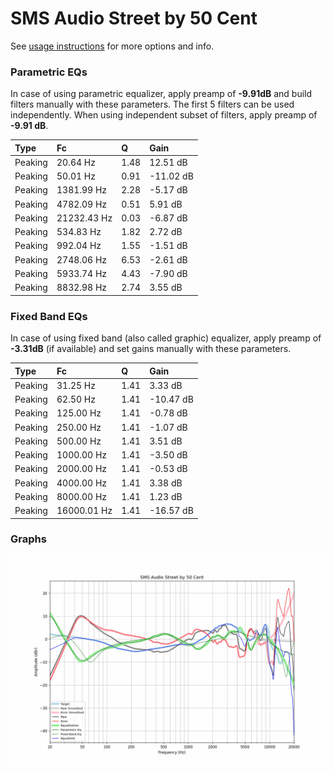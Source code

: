 # SMS Audio Street by 50 Cent
See [usage instructions](https://github.com/jaakkopasanen/AutoEq#usage) for more options and info.

### Parametric EQs
In case of using parametric equalizer, apply preamp of **-9.91dB** and build filters manually
with these parameters. The first 5 filters can be used independently.
When using independent subset of filters, apply preamp of **-9.91 dB**.

| Type    | Fc          |    Q | Gain      |
|:--------|:------------|:-----|:----------|
| Peaking | 20.64 Hz    | 1.48 | 12.51 dB  |
| Peaking | 50.01 Hz    | 0.91 | -11.02 dB |
| Peaking | 1381.99 Hz  | 2.28 | -5.17 dB  |
| Peaking | 4782.09 Hz  | 0.51 | 5.91 dB   |
| Peaking | 21232.43 Hz | 0.03 | -6.87 dB  |
| Peaking | 534.83 Hz   | 1.82 | 2.72 dB   |
| Peaking | 992.04 Hz   | 1.55 | -1.51 dB  |
| Peaking | 2748.06 Hz  | 6.53 | -2.61 dB  |
| Peaking | 5933.74 Hz  | 4.43 | -7.90 dB  |
| Peaking | 8832.98 Hz  | 2.74 | 3.55 dB   |

### Fixed Band EQs
In case of using fixed band (also called graphic) equalizer, apply preamp of **-3.31dB**
(if available) and set gains manually with these parameters.

| Type    | Fc          |    Q | Gain      |
|:--------|:------------|:-----|:----------|
| Peaking | 31.25 Hz    | 1.41 | 3.33 dB   |
| Peaking | 62.50 Hz    | 1.41 | -10.47 dB |
| Peaking | 125.00 Hz   | 1.41 | -0.78 dB  |
| Peaking | 250.00 Hz   | 1.41 | -1.07 dB  |
| Peaking | 500.00 Hz   | 1.41 | 3.51 dB   |
| Peaking | 1000.00 Hz  | 1.41 | -3.50 dB  |
| Peaking | 2000.00 Hz  | 1.41 | -0.53 dB  |
| Peaking | 4000.00 Hz  | 1.41 | 3.38 dB   |
| Peaking | 8000.00 Hz  | 1.41 | 1.23 dB   |
| Peaking | 16000.01 Hz | 1.41 | -16.57 dB |

### Graphs
![](./SMS%20Audio%20Street%20by%2050%20Cent.png)